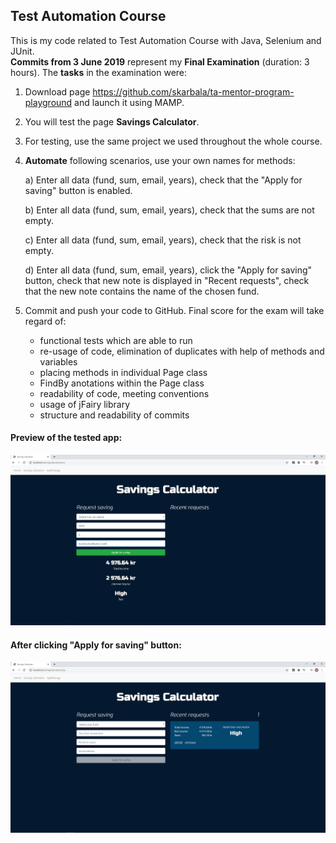 ## Test Automation Course

This is my code related to Test Automation Course with Java, Selenium and JUnit.  
**Commits from 3 June 2019** represent my **Final Examination** (duration: 3 hours). The **tasks** in the examination were:  

1. Download page <https://github.com/skarbala/ta-mentor-program-playground> and launch it using MAMP.
2. You will test the page **Savings Calculator**.
3. For testing, use the same project we used throughout the whole course.
4. **Automate** following scenarios, use your own names for methods:

     a) Enter all data (fund, sum, email, years), check that the "Apply for saving" button is enabled.
     
     b) Enter all data (fund, sum, email, years), check that the sums are not empty.
     
     c) Enter all data (fund, sum, email, years), check that the risk is not empty.
     
     d) Enter all data (fund, sum, email, years), click the "Apply for saving" button, check that new note is displayed in "Recent    requests", check that the new note contains the name of the chosen fund.
     
5. Commit and push your code to GitHub. Final score for the exam will take regard of: 
     - functional tests which are able to run  
     - re-usage of code, elimination of duplicates with help of methods and variables
     - placing methods in individual Page class
     - FindBy anotations within the Page class
     - readability of code, meeting conventions
     - usage of jFairy library
     - structure and readability of commits
     
#### Preview of the tested app:  

<img src="images/Savings-1.PNG" width="700">  

#### After clicking "Apply for saving" button:  

<img src="images/Savings-2.PNG" width="700">
